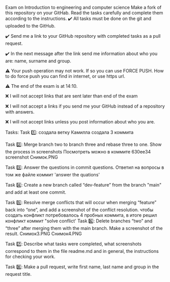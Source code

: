Exam on Introduction to engineering and computer science
Make a fork of this repository on your GitHab. Read the tasks carefully and complete them according to the instructions.
✔️ All tasks must be done on the git and uploaded to the GitHub.

✔️ Send me a link to your GitHub repository with completed tasks as a pull request.

✔️ In the next message after the link send me information about who you are: name, surname and group.

⚠️ Your push operation may not work. If so you can use FORCE PUSH. How to do force push you can find in internet, or use https url.

⚠️ The end of the exam is at 14:10.

❌ I will not accept links that are sent later than end of the exam

❌ I will not accept a links if you send me your GitHub instead of a repository with answers.

❌ I will not accept links unless you post information about who you are.

Tasks:
Task 1️⃣: создала ветку Камилла создала 3 коммита

Task 2️⃣: Merge branch two to branch three and rebase three to one. Show the process in screenshots Посмотреть можно в коммите 630ee34 screenshot Снимок.PNG

Task 3️⃣: Answer the questions in commit questions. Ответил на вопросы в том же файле коммит 'answer the quations'

Task 4️⃣: Create a new branch called “dev-feature” from the branch "main" and add at least one commit. 

Task 5️⃣: Resolve merge conflicts that will occur when merging “feature” back into “one”, and add a screenshot of the conflict resolution. чтобы создать конфликт потребовалось 4 пробных коммита, в итоге решил конфликт коммит "solve conflict' 
Task 6️⃣: Delete branches “two” and “three” after merging them with the main branch. Make a screenshot of the result. Снимок3.PNG Снимок4.PNG

Task 7️⃣: Describe what tasks were completed, what screenshots correspond to them in the file readme.md and in general, the instructions for checking your work.

Task 8️⃣: Make a pull request, write first name, last name and group in the request title.
 



